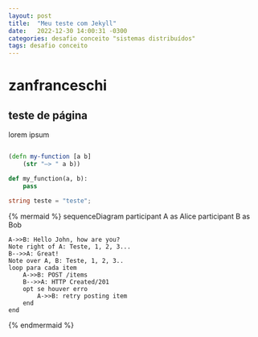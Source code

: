```yaml
---
layout: post
title:  "Meu teste com Jekyll"
date:   2022-12-30 14:00:31 -0300
categories: desafio conceito "sistemas distribuídos"
tags: desafio conceito
---
```


# zanfranceschi

## teste de página

lorem ipsum

```clojure

(defn my-function [a b]
    (str "–> " a b))    
```

```python
def my_function(a, b):
    pass
```

```csharp
string teste = "teste";
```

{% mermaid %}
sequenceDiagram
    participant A as Alice
    participant B as Bob
    
    A->>B: Hello John, how are you?
    Note right of A: Teste, 1, 2, 3...
    B-->>A: Great!
    Note over A, B: Teste, 1, 2, 3..
    loop para cada item
        A->>B: POST /items
        B-->>A: HTTP Created/201
        opt se houver erro
            A->>B: retry posting item
        end
    end
{% endmermaid %}